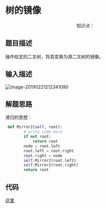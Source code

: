 # 树的镜像

<center>知识点：</center>


## 题目描述
操作给定的二叉树，将其变换为源二叉树的镜像。
## 输入描述

![image-20190221212341090](https://ws3.sinaimg.cn/large/006tKfTcly1g0ed3jr4ngj30re0h83zc.jpg)

## 解题思路

递归的思想：

```python
 def Mirror2(self, root):
        # write code here
        if not root:
            return root
        node = root.left
        root.left = root.right
        root.right = node
        self.Mirror2(root.left)
        self.Mirror2(root.right)
        return root

```



## 代码

[这里](../Code/17.py)
